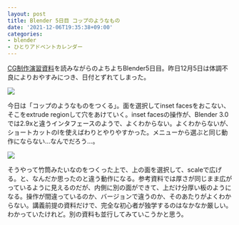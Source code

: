 ```yaml
---
layout: post
title: Blender 5日目 コップのようなもの
date: '2021-12-06T19:35:38+09:00'
categories:
- blender
- ひとりアドベントカレンダー
---
```


[CG制作演習資料](http://web.wakayama-u.ac.jp/~tokoi/cgpe2020.html)を読みながらのよちよちBlender5日目。昨日12月5日は体調不良によりおやすみにつき、日付とずれてしまった。

![](/blog/images/blender-glass.jpg)

今日は「コップのようなものをつくる」。面を選択してinset facesをおこない、そこをextrude regionして穴をあけていく。inset facesの操作が、Blender 3.0では2.9xと違うインタフェースのようで、よくわからない。よくわからないが、ショートカットのIを使えばわりとやりやすかった。メニューから選ぶと同じ動作にならない…なんでだろう…。

![](/blog/images/glass-scale.jpg)

そうやって竹筒みたいなのをつくった上で、上の面を選択して、scaleで広げる。と、なんだか思ったのと違う動作になる。参考資料では厚さが同じまま広がっているように見えるのだが、内側に別の面ができて、上だけ分厚い板のようになる。操作が間違っているのか、バージョンで違うのか、そのあたりがよくわからない。講義前提の資料だけで、完全な初心者が独学するのはなかなか厳しい。わかっていたけれど。別の資料も並行してみていこうかと思う。





